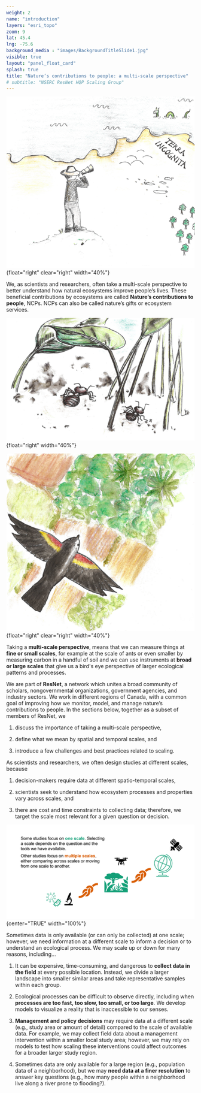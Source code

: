 ```yaml
---
weight: 2
name: "introduction"
layers: "esri_topo"
zoom: 9
lat: 45.4
lng: -75.6
background_media : "images/BackgroundTitleSlide1.jpg" 
visible: true
layout: "panel_float_card"
splash: true
title: "Nature’s contributions to people: a multi-scale perspective"
# subtitle: "NSERC ResNet HQP Scaling Group"
---
```



![fig1](images/Intro_A1.png "Image credit: Illustration by Ágnes Vári.")
{float="right" clear="right" width="40%"}
<!---Justify left, text listed above should be to the right of this figure --->

We, as scientists and researchers, often take a multi-scale perspective to better understand how natural ecosystems improve people’s lives. These beneficial contributions by ecosystems are called **Nature’s contributions to people**, NCPs. NCPs can also be called nature’s gifts or ecosystem services.

<div class="clearfix"></div>

![fig2](images/Intro_A2.png "Image credit: Illustration by Ágnes Vári.")
{float="right" width="40%"}
<!---Justify left, text listed above should be to the right of this figure --->

![fig3](images/Intro_A3.png "Image credit: Illustration by Ágnes Vári.")
{float="right" clear="right" width="40%"}
<!---Justify left, text listed above should be to the right of this figure --->

Taking a **multi-scale perspective**, means that we can measure things at **fine or small scales**, for example at the scale of ants or even smaller by measuring carbon in a handful of soil and we can use instruments at **broad or large scales** that give us a bird's eye perspective of larger ecological patterns and processes. 

<div class="clearfix"></div>

We are part of **ResNet**, a network which unites a broad community of scholars, nongovernmental organizations, government agencies, and industry sectors. We work in different regions of Canada, with a common goal of improving how we monitor, model, and manage nature’s contributions to people. In the sections below, together as a subset of members of ResNet, we 

1) discuss the importance of taking a multi-scale perspective,

2) define what we mean by spatial and temporal scales, and

3) introduce a few challenges and best practices related to scaling.

As scientists and researchers, we often design studies at different scales, because 

1) decision-makers require data at different spatio-temporal scales, 

2) scientists seek to understand how ecosystem processes and properties vary across scales, and 

3) there are cost and time constraints to collecting data; therefore, we target the scale most relevant for a given question or decision.


![fig4](images/Intro_B1.png "Image credit: Amanda Schwantes")
{center="TRUE" width="100%"}

<!--- Justify middle, no text on sides --->

Sometimes data is only available (or can only be collected) at one scale; however, we need information at a different scale to inform a decision or to understand an ecological process. We may scale up or down for many reasons, including…
   
1) It can be expensive, time-consuming, and dangerous to **collect data in the field** at every possible location. Instead, we divide a larger landscape into smaller similar areas and take representative samples within each group.

2) Ecological processes can be difficult to observe directly, including when **processes are too fast, too slow, too small, or too large**. We develop models to visualize a reality that is inaccessible to our senses. 

3) **Management and policy decisions** may require data at a different scale (e.g., study area or amount of detail) compared to the scale of available data. For example, we may collect field data about a management intervention within a smaller local study area; however, we may rely on models to test how scaling these interventions could affect outcomes for a broader larger study region.

4) Sometimes data are only available for a large region (e.g., population data of a neighborhood), but we may **need data at a finer resolution** to answer key questions (e.g., how many people within a neighborhood live along a river prone to flooding?).
